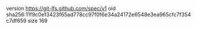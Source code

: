 version https://git-lfs.github.com/spec/v1
oid sha256:11f9c0e13423f65ad778cc97f0f6e34a24172e6548e3ea965cfc7f354c7df659
size 169
